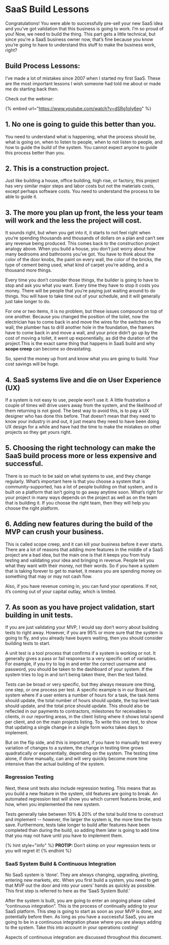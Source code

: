 # SaaS Build Lessons

Congratulations! You were able to successfully pre-sell your new SaaS idea and you’ve got validation that this business is going to work. I’m so proud of you! Now, we need to build the thing. This part gets a little technical, but since you’re a SaaS business owner now, that’s fine because you know you’re going to have to understand this stuff to make the business work, right?

## Build Process Lessons:

I’ve made a lot of mistakes since 2007 when I started my first SaaS. These are the most important lessons I wish someone had told me about or made me do starting back then.  

Check out the webinar:

{% embed url="https://www.youtube.com/watch?v=dSRg1oIy6eg" %}



## 1. No one is going to guide this better than you.

You need to understand what is happening, what the process should be, what is going on, when to listen to people, when to not listen to people, and how to guide the build of the system. You cannot expect anyone to guide this process better than you.

## 2. This is a construction project. 

Just like building a house, office building, high rise, or factory, this project has very similar major steps and labor costs but not the materials costs, except perhaps software costs. You need to understand the process to be able to guide it. 

## 3. The more you plan up front, the less your team will work and the less the project will cost.

It sounds right, but when you get into it, it starts to not feel right when you’re spending thousands and thousands of dollars on a plan and can’t see any revenue being produced. This comes back to the construction project analogy above. When you build a house, you don’t just worry about how many bedrooms and bathrooms you’ve got. You have to think about the color of the door knobs, the paint on every wall, the color of the bricks, the type of cement being used, what kind of carpet you’re adding, and a thousand more things. 

Every time you don’t consider those things, the builder is going to have to stop and ask you what you want. Every time they have to stop it costs you money. There will be people that you’re paying just waiting around to do things. You will have to take time out of your schedule, and it will generally just take longer to do. 

For one or two items, it is no problem, but these issues compound on top of one another. Because you changed the position of the toilet, now the electrician has to come back in and move the wires for the switches on the wall, the plumber has to drill another hole in the foundation, the framers have to come back in and move a wall, and your price didn’t go up by the cost of moving a toilet, it went up exponentially, as did the duration of the project.This is the exact same thing that happens in SaaS build and why **scope creep** can become so devastating. 

So, spend the money up front and know what you are going to build. Your cost savings will be huge.  

## 4. SaaS systems live and die on User Experience \(UX\)

If a system is not easy to use, people won’t use it. A little frustration a couple of times will drive users away from the system, and the likelihood of them returning is not good. The best way to avoid this, is to pay a UX designer who has done this before. That doesn’t mean that they need to know your industry in and out, it just means they need to have been doing UX design for a while and have had the time to make the mistakes on other projects so they get yours right.

## 5. Choosing the right technology can make the SaaS build process more or less expensive and successful.

There is so much to be said on what systems to use, and they change regularly. What’s important here is that you choose a system that is community-supported, has a lot of people building on that system, and is built on a platform that isn’t going to go away anytime soon. What’s right for your project in many ways depends on the project as well as on the team that is building it. If you choose the right team, then they will help you choose the right platform.

## 6. Adding new features during the build of the MVP can crush your business. 

This is called scope creep, and it can kill your business before it ever starts. There are a lot of reasons that adding more features in the middle of a SaaS project are a bad idea, but the main one is that it keeps you from truly testing and validating your idea and bringing in revenue. People tell you what they want with their money, not their words. So if you have a system that is taking forever to get to market, it means you are spending money on something that may or may not cash flow.  

Also, if you have revenue coming in, you can fund your operations. If not, it’s coming out of your  capital outlay, which is limited.

## 7. As soon as you have project validation, start building in unit tests.

If you are just validating your MVP, I would say don’t worry about building tests to right away. However, if you are 95% or more sure that the system is going to fly, and you already have buyers waiting, then you should consider building tests to start. 

A unit test is a tool process that confirms if a system is working or not. It generally gives a pass or fail response to a very specific set of variables. For example, if you try to log in and enter the correct username and password, you should be taken to the dashboard of your system. If the system tries to log in and isn’t being taken there, then the test failed. 

Tests can be broad or very specific, but they always measure one thing, one step, or one process per test. A specific example is in our BrainLeaf system where if a user enters a number of hours for a task, the task items should update, the total number of hours should update, the top level task should update, and the total price should update. This should also be reflected in our payments to contractors, milestones for receivables to clients, in our reporting areas, in the client listing where it shows total spend per client, and on the main projects listing. To write this one test, to show that updating a single change in a single form works takes days to implement. 

But on the flip side, and this is important, if you have to manually test every variation of changes to a system, the change in testing time grows quadratically or exponentially, depending on the system. The testing time alone, if done manually, can and will very quickly become more time intensive than the actual building of the system. 

### Regression Testing

Next, these unit tests also include regression testing. This means that as you build a new feature in the system, old features are going to break. An automated regression test will show you which current features broke, and how, when you implemented the new system.

Tests generally take between 10% & 20% of the total build time to construct and implement -- however, the larger the system is, the more time the tests save. Furthermore, tests take longer to build after features have been completed than during the build, so adding them later is going to add time that you may not have until you have to implement them. 

{% hint style="info" %}
**PROTIP:** Don’t skimp on your regression tests or you will regret it! 
{% endhint %}

### SaaS System Build & Continuous Integration

No SaaS system is ‘done’. They are always changing, upgrading, pivoting, entering new markets, etc. When you first build a system, you need to get that MVP out the door and into your users’ hands as quickly as possible. This first step is referred to here as the ‘SaaS System Build.’ 

After the system is built, you are going to enter an ongoing phase called “continuous integration”. This is the process of continually adding to your SaaS platform. This step is going to start as soon as your MVP is done, and potentially before then. As long as you have a successful SaaS, you are going to be in a continuous integration phase where you are always adding to the system. Take this into account in your operations costing!

Aspects of continuous integration are discussed throughout this document.

